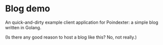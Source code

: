# Blog demo

An quick-and-dirty example client application for Poindexter: a simple blog
written in Golang.

(Is there any good reason to host a blog like this? No, not really.)
